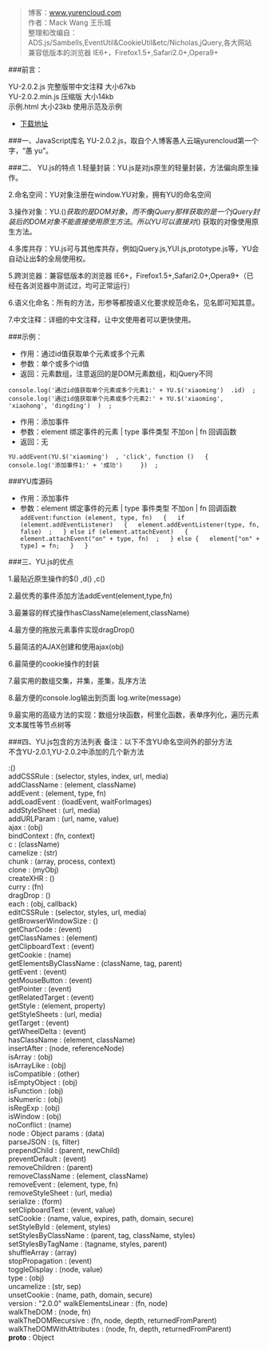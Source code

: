 
>博客：www.yurencloud.com  
>作者：Mack Wang 王乐城  
>整理和改编自：ADS.js/Sambells,EventUtil&CookieUtil&etc/Nicholas,jQuery,各大网站  
>兼容低版本的浏览器 IE6+，Firefox1.5+,Safari2.0+,Opera9+  


###前言：

YU-2.0.2.js 完整版带中文注释 大小67kb  
YU-2.0.2.min.js 压缩版 大小14kb  
示例.html 大小23kb 使用示范及示例   
- [下载地址](https://github.com/mack-wang/yurencloud/blob/master/study/AdvancEDDOMScripting/dist/)  


###一、JavaScript库名
YU-2.0.2.js，取自个人博客愚人云端yurencloud第一个字，“愚 yu”。

###二、 YU.js的特点
1.轻量封装：YU.js是对js原生的轻量封装，方法偏向原生操作。   
 
2.命名空间：YU对象注册在window.YU对象，拥有YU的命名空间   

3.操作对象：YU.$()  获取的是DOM对象，而不像jQuery那样获取的是一个jQuery封装后的DOM对象不能直接使用原生方法。所以YU可以直接对$()  获取的对像使用原生方法。   

4.多库共存：YU.js可与其他库共存，例如jQuery.js,YUI.js,prototype.js等，YU会自动让出$的全局使用权。  

5.跨浏览器：兼容低版本的浏览器 IE6+，Firefox1.5+,Safari2.0+,Opera9+（已经在各浏览器中测试过，均可正常运行）   

6.语义化命名：所有的方法，形参等都按语义化要求规范命名，见名即可知其意。   

7.中文注释：详细的中文注释，让中文使用者可以更快使用。  


###示例：

 * 作用：通过id值获取单个元素或多个元素
 * 参数：单个或多个id值
 * 返回：元素数组，注意返回的是DOM元素数组，和jQuery不同  
 
`console.log('通过id值获取单个元素或多个元素1:' + YU.$('xiaoming')  .id)  ;  
 console.log('通过id值获取单个元素或多个元素2:' + YU.$('xiaoming', 'xiaohong', 'dingding')  )  ;`


 * 作用：添加事件
 * 参数：element 绑定事件的元素 | type 事件类型 不加on | fn 回调函数
 * 返回：无  
 
 
`YU.addEvent(YU.$('xiaoming')  , 'click', function ()   {  
     console.log('添加事件1:' + '成功')    
 })  ;`

###YU库源码


 * 作用：添加事件
 * 参数：element 绑定事件的元素 | type 事件类型 不加on | fn 回调函数
`
addEvent:function (element, type, fn)   {  
    if (element.addEventListener)   {  
        element.addEventListener(type, fn, false)  ;  
    } else if (element.attachEvent)   {  
        element.attachEvent("on" + type, fn)  ;  
    } else {  
        element["on" + type] = fn;  
    }  
}  
`

###三、YU.js的优点  

1.最贴近原生操作的$()  ,d()  ,c()  

2.最优秀的事件添加方法addEvent(element,type,fn)  

3.最兼容的样式操作hasClassName(element,className)  

4.最方便的拖放元素事件实现dragDrop()   

5.最简洁的AJAX创建和使用ajax(obj)    

6.最简便的cookie操作的封装  

7.最实用的数组交集，并集，差集，乱序方法  

8.最方便的console.log输出到页面 log.write(message)    

9.最实用的高级方法的实现：数组分块函数，柯里化函数，表单序列化，遍历元素文本属性等节点树等  


###四、YU.js包含的方法列表
备注：以下不含YU命名空间外的部分方法  
不含YU-2.0.1,YU-2.0.2中添加的几个新方法   


$:$()    
addCSSRule : (selector, styles, index, url, media)      
addClassName : (element, className)    
addEvent : (element, type, fn)    
addLoadEvent : (loadEvent, waitForImages)    
addStyleSheet : (url, media)    
addURLParam : (url, name, value)    
ajax : (obj)    
bindContext : (fn, context)    
c : (className)    
camelize : (str)    
chunk : (array, process, context)    
clone : (myObj)    
createXHR : ()    
curry : (fn)    
dragDrop : ()    
each : (obj, callback)    
editCSSRule : (selector, styles, url, media)    
getBrowserWindowSize : ()    
getCharCode : (event)    
getClassNames : (element)    
getClipboardText : (event)    
getCookie : (name)    
getElementsByClassName : (className, tag, parent)    
getEvent : (event)    
getMouseButton : (event)    
getPointer : (event)  
getRelatedTarget : (event)  
getStyle : (element, property)  
getStyleSheets : (url, media)  
getTarget : (event)  
getWheelDelta : (event)  
hasClassName : (element, className)  
insertAfter : (node, referenceNode)  
isArray : (obj)  
isArrayLike : (obj)  
isCompatible : (other)  
isEmptyObject : (obj)  
isFunction : (obj)  
isNumeric : (obj)  
isRegExp : (obj)  
isWindow : (obj)  
noConflict : (name)  
node : Object
params : (data)  
parseJSON : (s, filter)  
prependChild : (parent, newChild)  
preventDefault : (event)  
removeChildren : (parent)  
removeClassName : (element, className)  
removeEvent : (element, type, fn)  
removeStyleSheet : (url, media)  
serialize : (form)  
setClipboardText : (event, value)  
setCookie : (name, value, expires, path, domain, secure)  
setStyleById : (element, styles)  
setStylesByClassName : (parent, tag, className, styles)  
setStylesByTagName : (tagname, styles, parent)  
shuffleArray : (array)  
stopPropagation : (event)  
toggleDisplay : (node, value)  
type : (obj)  
uncamelize : (str, sep)  
unsetCookie : (name, path, domain, secure)  
version : "2.0.0"
walkElementsLinear : (fn, node)  
walkTheDOM : (node, fn)  
walkTheDOMRecursive : (fn, node, depth, returnedFromParent)  
walkTheDOMWithAttributes : (node, fn, depth, returnedFromParent)  
__proto__ : Object
